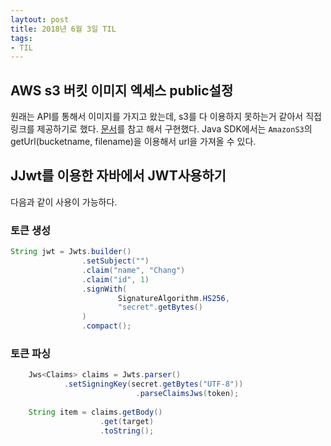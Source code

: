 ```yaml
---
laytout: post
title: 2018년 6월 3일 TIL
tags:
- TIL
---
```


## AWS s3 버킷 이미지 엑세스 public설정
원래는 API를 통해서 이미지를 가지고 왔는데, s3를 다 이용하지 못하는거 같아서 직접 링크를 제공하기로 했다.
[문서](https://docs.aws.amazon.com/ko_kr/AmazonS3/latest/dev/example-bucket-policies.html)를 참고 해서 구현했다.
Java SDK에서는 `AmazonS3`의 getUrl(bucketname, filename)을 이용해서 url을 가져올 수 있다.

## JJwt를 이용한 자바에서 JWT사용하기
다음과 같이 사용이 가능하다.

### 토큰 생성
```java
String jwt = Jwts.builder()
				.setSubject("")
				.claim("name", "Chang")
				.claim("id", 1)
				.signWith(
						SignatureAlgorithm.HS256,
						"secret".getBytes()
				)
				.compact();
```
### 토큰 파싱
```java
    Jws<Claims> claims = Jwts.parser()
            .setSigningKey(secret.getBytes("UTF-8"))
                            .parseClaimsJws(token);
    
    String item = claims.getBody()
                    .get(target)
                    .toString();
```